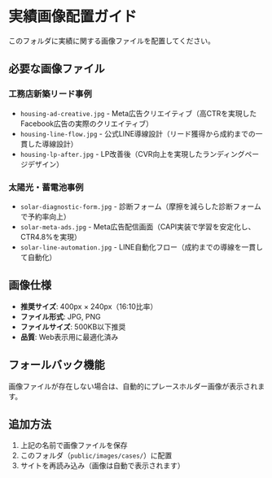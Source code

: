 # 実績画像配置ガイド

このフォルダに実績に関する画像ファイルを配置してください。

## 必要な画像ファイル

### 工務店新築リード事例
- `housing-ad-creative.jpg` - Meta広告クリエイティブ（高CTRを実現したFacebook広告の実際のクリエイティブ）
- `housing-line-flow.jpg` - 公式LINE導線設計（リード獲得から成約までの一貫した導線設計）
- `housing-lp-after.jpg` - LP改善後（CVR向上を実現したランディングページデザイン）

### 太陽光・蓄電池事例
- `solar-diagnostic-form.jpg` - 診断フォーム（摩擦を減らした診断フォームで予約率向上）
- `solar-meta-ads.jpg` - Meta広告配信画面（CAPI実装で学習を安定化し、CTR4.8%を実現）
- `solar-line-automation.jpg` - LINE自動化フロー（成約までの導線を一貫して自動化）

## 画像仕様
- **推奨サイズ**: 400px × 240px（16:10比率）
- **ファイル形式**: JPG, PNG
- **ファイルサイズ**: 500KB以下推奨
- **品質**: Web表示用に最適化済み

## フォールバック機能
画像ファイルが存在しない場合は、自動的にプレースホルダー画像が表示されます。

## 追加方法
1. 上記の名前で画像ファイルを保存
2. このフォルダ（`public/images/cases/`）に配置
3. サイトを再読み込み（画像は自動で表示されます）
